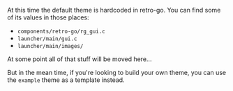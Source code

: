At this time the default theme is hardcoded in retro-go. You can find some of its values in those places:

- `components/retro-go/rg_gui.c`
- `launcher/main/gui.c`
- `launcher/main/images/`

At some point all of that stuff will be moved here...

But in the mean time, if you're looking to build your own theme, you can use the `example` theme as a template instead.
